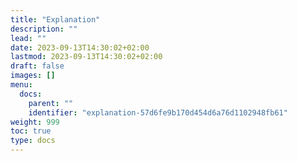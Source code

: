 ```yaml
---
title: "Explanation"
description: ""
lead: ""
date: 2023-09-13T14:30:02+02:00
lastmod: 2023-09-13T14:30:02+02:00
draft: false
images: []
menu:
  docs:
    parent: ""
    identifier: "explanation-57d6fe9b170d454d6a76d1102948fb61"
weight: 999
toc: true
type: docs
---
```

